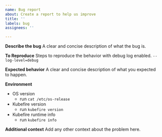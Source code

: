 ```yaml
---
name: Bug report
about: Create a report to help us improve
title: ''
labels: bug
assignees: ''

---
```


**Describe the bug**
A clear and concise description of what the bug is.

**To Reproduce**
Steps to reproduce the behavior with debug log enabled. `--log-level=debug`

**Expected behavior**
A clear and concise description of what you expected to happen.

**Environment**
 - OS version
    - run `cat /etc/os-release`
 - Kubefire version
    - run `kubefire version`
 - Kubefire runtime info
    - run `kubefire info` 

**Additional context**
Add any other context about the problem here.
